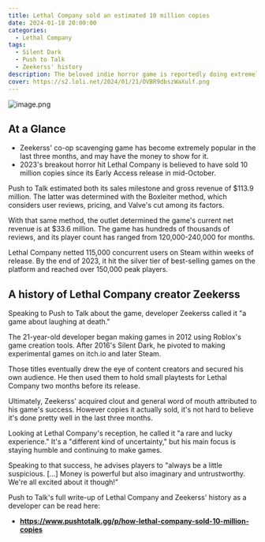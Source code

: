 ```yaml
---
title: Lethal Company sold an estimated 10 million copies
date: 2024-01-18 20:00:00
categories:
  - Lethal Company
tags:
  - Silent Dark
  - Push to Talk
  - Zeekerss' history
description: The beloved indie horror game is reportedly doing extremely well in terms of sales and revenue.
cover: https://s2.loli.net/2024/01/21/OVBR9dbszWaXulf.png
---
```

![image.png](https://s2.loli.net/2024/01/21/OVBR9dbszWaXulf.png)

## At a Glance
- Zeekerss' co-op scavenging game has become extremely popular in the last three months, and may have the money to show for it.
- 2023's breakout horror hit Lethal Company is believed to have sold 10 million copies since its Early Access release in mid-October.

Push to Talk estimated both its sales milestone and gross revenue of $113.9 million. The latter was determined with the Boxleiter method, which considers user reviews, pricing, and Valve's cut among its factors.

With that same method, the outlet determined the game's current net revenue is at $33.6 million. The game has hundreds of thousands of reviews, and its player count has ranged from 120,000-240,000 for months.


Lethal Company netted 115,000 concurrent users on Steam within weeks of release. By the end of 2023, it hit the silver tier of best-selling games on the platform and reached over 150,000 peak players.


## A history of Lethal Company creator Zeekerss

Speaking to Push to Talk about the game, developer Zeekerss called it "a game about laughing at death."

The 21-year-old developer began making games in 2012 using Roblox's game creation tools. After 2016's Silent Dark, he pivoted to making experimental games on itch.io and later Steam.

Those titles eventually drew the eye of content creators and secured his own audience. He then used them to hold small playtests for Lethal Company two months before its release.

Ultimately, Zeekerss' acquired clout and general word of mouth attributed to his game's success. However copies it actually sold, it's not hard to believe it's done pretty well in the last three months.

Looking at Lethal Company's reception, he called it "a rare and lucky experience." It's a "different kind of uncertainty," but his main focus is staying humble and continuing to make games.

Speaking to that success, he advises players to "always be a little suspicious. [...] Money is powerful but also imaginary and untrustworthy. We're all excited about it though!”

Push to Talk's full write-up of Lethal Company and Zeekerss' history as a developer can be read here:
- **https://www.pushtotalk.gg/p/how-lethal-company-sold-10-million-copies**
